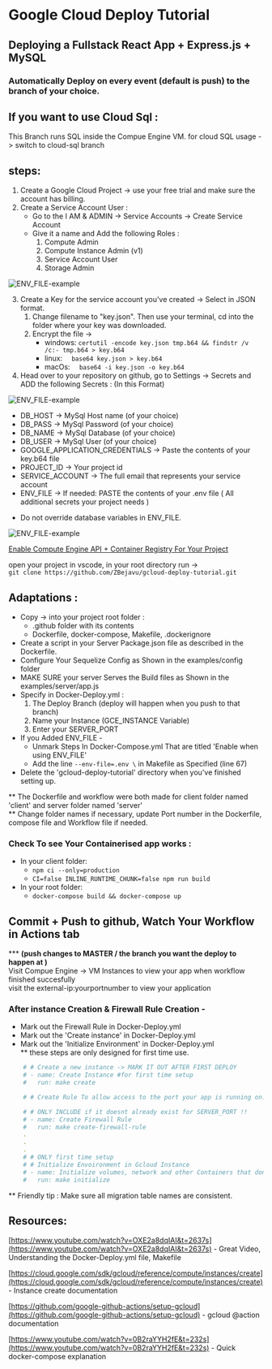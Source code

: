 # Google Cloud Deploy Tutorial
## Deploying a Fullstack React App + Express.js + MySQL
### Automatically Deploy on every event (default is push) to the branch of your choice.


## If you want to use Cloud Sql :
This Branch runs SQL inside the Compue Engine VM. for cloud SQL usage -> switch to cloud-sql branch
## steps:
1. Create a Google Cloud Project -> use your free trial and make sure the account has billing. 
2. Create a Service Account User :
    - Go to the I AM & ADMIN -> Service Accounts -> Create Service Account
    - Give it a name and Add the following Roles :
        1. Compute Admin
        2. Compute Instance Admin (v1)
        3. Service Account User
        4. Storage Admin  
        
![ENV_FILE-example](./images/SERVICE_ACCOUNT-instructions.png)  

3. Create a Key for the service account you've created -> Select in JSON format.  
    1. Change filename to "key.json". Then use your terminal, cd into the folder where your key was downloaded.  
    2. Encrypt the file ->  
        - windows: `certutil -encode key.json tmp.b64 && findstr /v /c:- tmp.b64 > key.b64`  
        - linux: `	base64 key.json > key.b64`  
        - macOs: `	base64 -i key.json -o key.b64`  
4. Head over to your repository on github, go to Settings -> Secrets and ADD the following Secrets :
(In this Format)  

![ENV_FILE-example](./images/NORMAL-ENV.png) 
- DB_HOST -> MySql Host name (of your choice)
- DB_PASS -> MySql Password (of your choice)
- DB_NAME -> MySql Database (of your choice)
- DB_USER -> MySql User (of your choice)
- GOOGLE_APPLICATION_CREDENTIALS -> Paste the contents of your key.b64 file
- PROJECT_ID -> Your project id 
- SERVICE_ACCOUNT -> The full email that represents your service account
- ENV_FILE -> If needed: PASTE the contents of your .env file ( All additional secrets your project needs )  
* Do not override database variables in ENV_FILE.

![ENV_FILE-example](./images/ENV_FILE-example.png)

<a href="https://console.cloud.google.com/flows/enableapi?apiid=containerregistry.googleapis.com,compute.googleapis.com">Enable Compute Engine API + Container Registry For Your Project</a>

open your project in vscode, in your root directory run ->  
` git clone https://github.com/ZBejavu/gcloud-deploy-tutorial.git `

## Adaptations :
- Copy -> into your project root folder :
    - .github folder with its contents
    - Dockerfile, docker-compose, Makefile, .dockerignore
- Create a script in your Server Package.json file as described in the Dockerfile.
- Configure Your Sequelize Config as Shown in the examples/config folder
- MAKE SURE your server Serves the Build files as Shown in the examples/server/app.js
- Specify in Docker-Deploy.yml :
    1. The Deploy Branch (deploy will happen when you push to that branch)
    2. Name your Instance (GCE_INSTANCE Variable)
    3. Enter your SERVER_PORT
- If you Added ENV_FILE -
    - Unmark Steps In Docker-Compose.yml That are titled 'Enable when using ENV_FILE'
    - Add the line `--env-file=.env \` in Makefile as Specified (line 67)
- Delete the 'gcloud-deploy-tutorial' directory when you've finished setting up.

** The Dockerfile and workflow were both made for client folder named 'client' and server folder named 'server'  
** Change folder names if necessary, update Port number in the Dockerfile, compose file and Workflow file if needed.

### Check To see Your Containerised app works :
- In your client folder: 
    - `npm ci --only=production`
    - `CI=false INLINE_RUNTIME_CHUNK=false npm run build`
- In your root folder:
    - `docker-compose build && docker-compose up`

## Commit + Push to github, Watch Your Workflow in Actions tab 
*** <b>(push changes to MASTER / the branch you want the deploy to happen at )</b>  
Visit Compue Engine -> VM Instances to view your app when workflow finished succesfully  
visit the external-ip:yourportnumber to view your application

### After instance Creation & Firewall Rule Creation -
- Mark out the Firewall Rule in Docker-Deploy.yml
- Mark out the 'Create instance' in Docker-Deploy.yml
- Mark out the 'Initialize Environment' in Docker-Deploy.yml  
** these steps are only designed for first time use.

``` yml
    # # Create a new instance -> MARK IT OUT AFTER FIRST DEPLOY
    # - name: Create Instance #for first time setup
    #   run: make create

    # # Create Rule To allow access to the port your app is running on.

    # # ONLY INCLUDE if it doesnt already exist for SERVER_PORT !!
    # - name: Create Firewall Rule
    #   run: make create-firewall-rule
    .
    .
    .
    # # ONLY first time setup
    # # Initialize Envoironment in Gcloud Instance
    # - name: Initialize volumes, network and other Containers that don't change
    #   run: make initialize
```

** Friendly tip : Make sure all migration table names are consistent.

## Resources:

[https://www.youtube.com/watch?v=OXE2a8dqIAI&t=2637s](https://www.youtube.com/watch?v=OXE2a8dqIAI&t=2637s) - Great Video, Understanding the Docker-Deploy.yml file, Makefile

[https://cloud.google.com/sdk/gcloud/reference/compute/instances/create](https://cloud.google.com/sdk/gcloud/reference/compute/instances/create) - Instance create documentation

[https://github.com/google-github-actions/setup-gcloud](https://github.com/google-github-actions/setup-gcloud) - gcloud @action documentation

[https://www.youtube.com/watch?v=0B2raYYH2fE&t=232s](https://www.youtube.com/watch?v=0B2raYYH2fE&t=232s) - Quick docker-compose explanation
